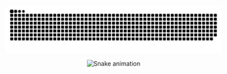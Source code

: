 ![](https://raw.githubusercontent.com/GaluhApr/Snake-in-Contribution-Grid/output/github-contribution-grid-snake.svg)

<div id="header" align="center">
  
![Snake animation](https://user-images.githubusercontent.com/74038190/225813708-98b745f2-7d22-48cf-9150-083f1b00d6c9.gif)
  
</div>

